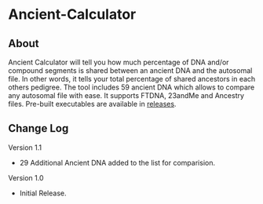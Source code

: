 # Ancient-Calculator

## About
Ancient Calculator will tell you how much percentage of DNA and/or compound segments is shared between an ancient DNA and the autosomal file. In other words, it tells your total percentage of shared ancestors in each others pedigree. The tool includes 59 ancient DNA which allows to compare any autosomal file with ease. It supports FTDNA, 23andMe and Ancestry files. Pre-built executables are available in [releases](https://github.com/fiidau/Ancient-Calculator/releases/latest).

## Change Log
Version 1.1
- 29 Additional Ancient DNA added to the list for comparision.

Version 1.0
- Initial Release.
